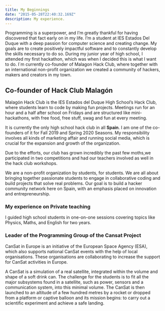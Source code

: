 ```yaml
---
title: My Beginnings
date: "2015-05-28T22:40:32.169Z"
description: My experience.
---
```


Programming is a superpower, and I’m greatly thankful for having discovered that fact early on in my life. I’m a student at IES Estados Del Duque with a deep passion for computer science and creating change. My goals are to create positively impactful software and to constantly develop the skills necessary to do so.
During my junior year of high school, I attended my first hackathon, which was when I decided this is what I want to do.
I`m currently co-founder of Malagon Hack Club, where together with an international non-profit organization we created a community of hackers, makers and creators in my town.

## Co-founder of Hack Club Malagón

Malagón Hack Club is the IES Estados del Duque High School’s Hack Club, where students learn to code by making fun projects. Meetings run for an hour and a half after school on Fridays and are structured like mini-hackathons, with free food, free stuff, swag and fun at every meeting.

It is currently the only high school hack club in all **Spain**. I am one of the co-founders of it for Fall 2019 and Spring 2020 Seasons. My responsibility involves all kinds of marketing affair and running social media, which is crucial for the expansion and growth of the organization.

Due to the efforts, our club has grown incredibly the past few moths,we participated in two competitions and had our teachers involved as well in the hack club workshops.

We are a non-profit organization by students, for students. We are all about bringing together passionate students to engage in collaborative coding and build projects that solve real problems. Our goal is to build a hacker community network here on Spain, with an emphasis placed on innovation and entrepreneurship.

### My experience on Private teaching

I guided high school students in one-on-one sessions covering topics like Physics, Maths, and English for two years.

### Leader of the Programming Group of the Cansat Project

CanSat in Europe is an initiative of the European Space Agency (ESA), which also supports national CanSat events with the help of local organisations. These organisations are collaborating to increase the support for CanSat activities in Europe.

A CanSat is a simulation of a real satellite, integrated within the volume and shape of a soft drink can. The challenge for the students is to fit all the major subsystems found in a satellite, such as power, sensors and a communication system, into this minimal volume. The CanSat is then launched to an altitude of a few hundred metres by a rocket or dropped from a platform or captive balloon and its mission begins: to carry out a scientific experiment and achieve a safe landing.
